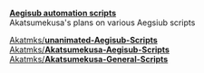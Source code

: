[**Aegisub automation scripts**](https://github.com/users/Akatmks/projects/1)  
Akatsumekusa's plans on various Aegsiub scripts  

[Akatmks/**unanimated-Aegisub-Scripts**](https://github.com/Akatmks/unanimated-Aegisub-Scripts)  
[Akatmks/**Akatsumekusa-Aegisub-Scripts**](https://github.com/Akatmks/Akatsumekusa-Aegisub-Scripts)  
[Akatmks/**Akatsumekusa-General-Scripts**](https://github.com/Akatmks/Akatsumekusa-General-Scripts)  

